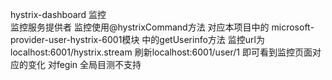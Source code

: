 hystrix-dashboard 监控  
监控服务提供者 监控使用@hystrixCommand方法
对应本项目中的 microsoft-provider-user-hystrix-6001模块
中的getUserinfo方法
监控url为
localhost:6001/hystrix.stream
刷新localhost:6001/user/1
即可看到监控页面对应的变化
对fegin 全局目测不支持